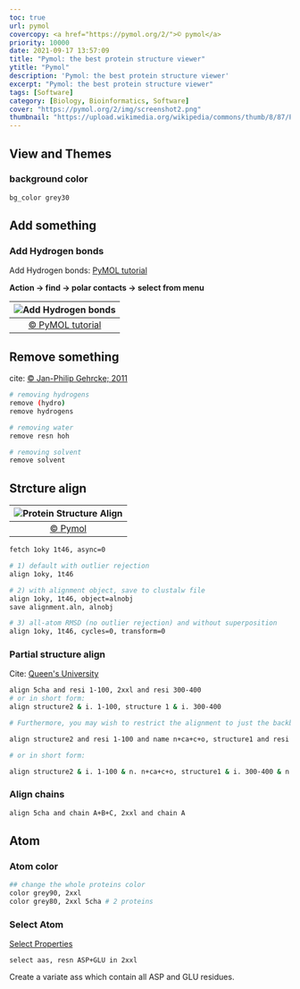 ```yaml
---
toc: true
url: pymol
covercopy: <a href="https://pymol.org/2/">© pymol</a>
priority: 10000
date: 2021-09-17 13:57:09
title: "Pymol: the best protein structure viewer"
ytitle: "Pymol"
description: 'Pymol: the best protein structure viewer'
excerpt: "Pymol: the best protein structure viewer"
tags: [Software]
category: [Biology, Bioinformatics, Software]
cover: "https://pymol.org/2/img/screenshot2.png"
thumbnail: "https://upload.wikimedia.org/wikipedia/commons/thumb/8/87/PyMOL_logo.svg/64px-PyMOL_logo.svg.png"
---
```


## View and Themes

### background color
```bash
bg_color grey30
```

## Add something

### Add Hydrogen bonds

Add Hydrogen bonds: [PyMOL tutorial](http://www.protein.osaka-u.ac.jp/rcsfp/supracryst/suzuki/jpxtal/Katsutani/en/hydrogenbond.php)

**Action → find → polar contacts → select from menu**

|![Add Hydrogen bonds](http://www.protein.osaka-u.ac.jp/rcsfp/supracryst/suzuki/jpxtal/Katsutani/figure/hydrogenbond1.png)|
|:-:|
|[&copy; PyMOL tutorial](http://www.protein.osaka-u.ac.jp/rcsfp/supracryst/suzuki/jpxtal/Katsutani/en/hydrogenbond.php)|

## Remove something
cite: [&copy; Jan-Philip Gehrcke; 2011](https://gehrcke.de/2011/06/pymol-remove-hydrogens-and-water/)
```bash
# removing hydrogens
remove (hydro)
remove hydrogens

# removing water
remove resn hoh

# removing solvent
remove solvent
```


## Strcture align

|![Protein Structure Align](https://pymolwiki.org/images/thumb/6/6e/After_alignment.png/400px-After_alignment.png)|
|:-:|
|[&copy; Pymol](https://pymolwiki.org/index.php/Align)|


```bash
fetch 1oky 1t46, async=0

# 1) default with outlier rejection
align 1oky, 1t46

# 2) with alignment object, save to clustalw file
align 1oky, 1t46, object=alnobj
save alignment.aln, alnobj

# 3) all-atom RMSD (no outlier rejection) and without superposition
align 1oky, 1t46, cycles=0, transform=0
```

### Partial structure align

Cite: [Queen's University](http://pldserver1.biochem.queensu.ca/~rlc/work/teaching/pymol/alignment/)

```bash
align 5cha and resi 1-100, 2xxl and resi 300-400
# or in short form:
align structure2 & i. 1-100, structure 1 & i. 300-400

# Furthermore, you may wish to restrict the alignment to just the backbone atoms, so you can say:

align structure2 and resi 1-100 and name n+ca+c+o, structure1 and resi 300-400 and name n+ca+c+o

# or in short form:

align structure2 & i. 1-100 & n. n+ca+c+o, structure1 & i. 300-400 & n. n+ca+c+o
```

### Align chains

```bash
align 5cha and chain A+B+C, 2xxl and chain A
```

## Atom

### Atom color

```bash
## change the whole proteins color
color grey90, 2xxl
color grey80, 2xxl 5cha # 2 proteins
```

### Select Atom

[Select Properties](https://pymolwiki.org/index.php/Property_Selectors)

```PyMol PyMol
select aas, resn ASP+GLU in 2xxl
```

Create a variate ass which contain all ASP and GLU residues.
